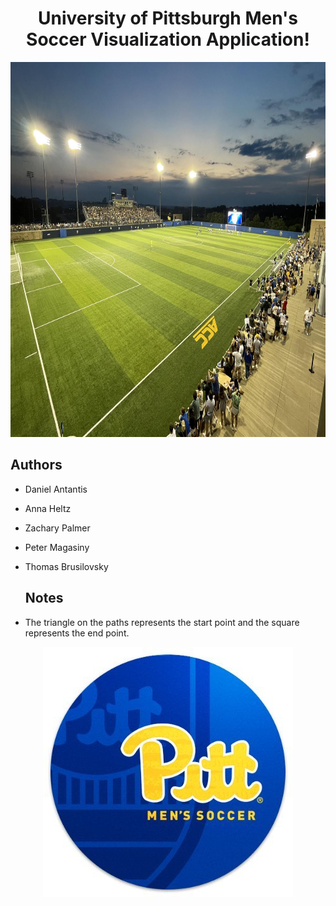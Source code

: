 <center> 
  <h1> University of Pittsburgh Men's Soccer Visualization Application! </h1> 
  
  <img src="pitt_field.jpeg" width="100%" height="600"/>
</center>



  <h2>Authors</h2> 

- Daniel Antantis

- Anna Heltz

- Zachary Palmer

- Peter Magasiny

- Thomas Brusilovsky


   <h2>Notes</h2> 
   
- The triangle on the paths represents the start point and the square represents the end point.
  
  

<center> 

<img src="pitt_soccer2.jpeg">
</center>


